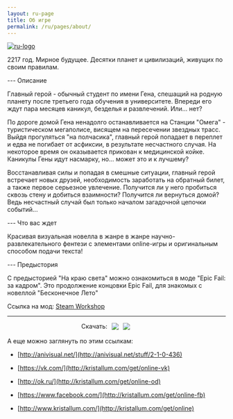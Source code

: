 ```yaml
---
layout: ru-page
title: Об игре
permalink: /ru/pages/about/
---
```


[![ru-logo](http://gamerotor.com/images_ldu/_api/img/gamepromo3.png)](http://www.kristallum.com)

2217 год. Мирное будущее. Десятки планет и цивилизаций, живущих по своим правилам.

--- Описание

Главный герой - обычный студент по имени Гена, спешащий на родную планету после третьего года обучения в университете. Впереди его ждут пара месяцев каникул, безделья и развлечений. Или... нет?

По дороге домой Гена ненадолго останавливается на Станции "Омега" - туристическом мегаполисе, висящем на пересечении звездных трасс. Выйдя прогуляться "на полчасика", главный герой попадает в переплет и едва не погибает от асфиксии, в результате несчастного случая. На некоторое время он оказывается прикован к медицинской койке. Каникулы Гены идут насмарку, но... может это и к лучшему?

Восстанавливая силы и попадая в смешные ситуации, главный герой встречает новых друзей, необходимость заработать на обратный билет, а также первое серьезное увлечение. Получится ли у него пробиться сквозь стену и добиться взаимности? Получится ли вернуться домой? Ведь несчастный случай был только началом загадочной цепочки событий...

--- Что вас ждет

Красивая визуальная новелла в жанре в жанре научно-развлекательного фентези с элементами online-игры и оригинальным способом подачи текста!

--- Предыстория

С предысторией "На краю света" можно ознакомиться в моде "Epic Fail: за кадром". Это продолжение концовки Epic Fail, для знакомых с новеллой "Бесконечное Лето"

Ссылка на мод: [Steam Workshop](http://kristallum.com/get/epicfail)

---
<div id="post_frame_html" style="width:90%; display: flex; align-items: center; justify-content: center;">
Скачать:
<div style='display: inline-block;margin-left:10px;'><a href='http://kristallum.com/get/windows' target='_blank'><img src='https://gamerotor.com/images_ldu/_api/img/bt_lnk_pcdownl.png'></a></div>
<div style='display: inline-block;margin-left:10px;'><a href='http://kristallum.com/get/googleplay' target='_blank'><img src='https://gamerotor.com/images_ldu/_api/img/bt_lnk_googlestore.png'></a></div>
</div>
<br>
А еще можно заглянуть по этим ссылкам:

* [http://anivisual.net/](http://anivisual.net/stuff/2-1-0-436)

* [https://vk.com/](http://kristallum.com/get/online-vk)

* [http://ok.ru/](http://kristallum.com/get/online-od)

* [https://www.facebook.com/](http://kristallum.com/get/online-fb)

* [http://www.kristallum.com/](http://kristallum.com/get/online)
